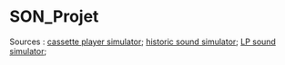 # SON_Projet
Sources : 
[cassette player simulator](https://ccrma.stanford.edu/~jatin/420/tape/TapeModel_DAFx.pdf);
[historic sound simulator](https://www.researchgate.net/publication/287114601_Digital_audio_antiquing_-_Signal_processing_methods_for_imitating_the_sound_quality_of_historical_recordings);
[LP sound simulator](https://mac.kaist.ac.kr/~juhan/gct535/2017/finals/2017/Implementation%20Of%20Vinyl%20Sound%20Simulator.pdf);
